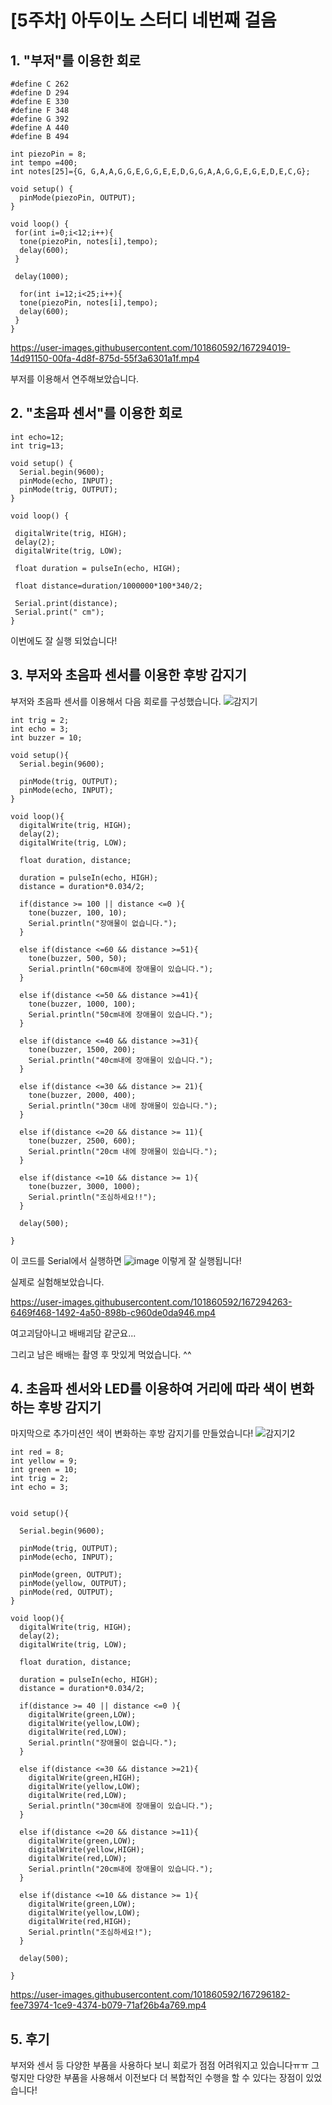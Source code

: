 [5주차] 아두이노 스터디 네번째 걸음
====
## 1. "부저"를 이용한 회로
```
#define C 262
#define D 294
#define E 330
#define F 348
#define G 392
#define A 440
#define B 494

int piezoPin = 8;
int tempo =400;
int notes[25]={G, G,A,A,G,G,E,G,G,E,E,D,G,G,A,A,G,G,E,G,E,D,E,C,G};

void setup() {
  pinMode(piezoPin, OUTPUT);
}

void loop() {
 for(int i=0;i<12;i++){
  tone(piezoPin, notes[i],tempo);
  delay(600);
 }
 
 delay(1000);

  for(int i=12;i<25;i++){
  tone(piezoPin, notes[i],tempo);
  delay(600);
 }
}
```

https://user-images.githubusercontent.com/101860592/167294019-14d91150-00fa-4d8f-875d-55f3a6301a1f.mp4

부저를 이용해서 연주해보았습니다. 

## 2. "초음파 센서"를 이용한 회로
```
int echo=12; 
int trig=13; 

void setup() {
  Serial.begin(9600);
  pinMode(echo, INPUT); 
  pinMode(trig, OUTPUT); 
}

void loop() {

 digitalWrite(trig, HIGH);
 delay(2);
 digitalWrite(trig, LOW);

 float duration = pulseIn(echo, HIGH);

 float distance=duration/1000000*100*340/2;

 Serial.print(distance);
 Serial.print(" cm");
}
```
이번에도 잘 실행 되었습니다!

## 3. 부저와 초음파 센서를 이용한 후방 감지기 
부저와 초음파 센서를 이용해서 다음 회로를 구성했습니다.
![감지기](https://user-images.githubusercontent.com/101860592/167296084-28d6a57b-05fb-4257-9a4c-53a066f0456e.jpg)



```
int trig = 2;
int echo = 3;
int buzzer = 10;

void setup(){
  Serial.begin(9600);

  pinMode(trig, OUTPUT);
  pinMode(echo, INPUT);
}

void loop(){
  digitalWrite(trig, HIGH);
  delay(2);
  digitalWrite(trig, LOW);

  float duration, distance;

  duration = pulseIn(echo, HIGH);
  distance = duration*0.034/2;

  if(distance >= 100 || distance <=0 ){
    tone(buzzer, 100, 10);
    Serial.println("장애물이 없습니다.");
  }

  else if(distance <=60 && distance >=51){
    tone(buzzer, 500, 50);
    Serial.println("60cm내에 장애물이 있습니다.");
  }

  else if(distance <=50 && distance >=41){
    tone(buzzer, 1000, 100);
    Serial.println("50cm내에 장애물이 있습니다.");
  }

  else if(distance <=40 && distance >=31){
    tone(buzzer, 1500, 200);
    Serial.println("40cm내에 장애물이 있습니다.");
  }

  else if(distance <=30 && distance >= 21){
    tone(buzzer, 2000, 400);
    Serial.println("30cm 내에 장애물이 있습니다.");
  }

  else if(distance <=20 && distance >= 11){
    tone(buzzer, 2500, 600);
    Serial.println("20cm 내에 장애물이 있습니다.");
  }

  else if(distance <=10 && distance >= 1){
    tone(buzzer, 3000, 1000);
    Serial.println("조심하세요!!");
  }

  delay(500);

}
```
이 코드를 Serial에서 실행하면
![image](https://user-images.githubusercontent.com/101860592/167294212-25a09583-c567-4183-8c42-9923bdbc2e87.png)
이렇게 잘 실행됩니다!

실제로 실험해보았습니다.


https://user-images.githubusercontent.com/101860592/167294263-6469f468-1492-4a50-898b-c960de0da946.mp4

여고괴담아니고 배배괴담 같군요...

그리고 남은 배배는 촬영 후 맛있게 먹었습니다. ^^

## 4. 초음파 센서와 LED를 이용하여 거리에 따라 색이 변화하는 후방 감지기
마지막으로 추가미션인 색이 변화하는 후방 감지기를 만들었습니다!
![감지기2](https://user-images.githubusercontent.com/101860592/167296139-cda3eada-3c9f-431e-a3a0-0919d300e3e0.jpg)

```
int red = 8;
int yellow = 9;
int green = 10;
int trig = 2;
int echo = 3;


void setup(){

  Serial.begin(9600);
  
  pinMode(trig, OUTPUT);
  pinMode(echo, INPUT);

  pinMode(green, OUTPUT);
  pinMode(yellow, OUTPUT);
  pinMode(red, OUTPUT);
}

void loop(){
  digitalWrite(trig, HIGH);
  delay(2);
  digitalWrite(trig, LOW);

  float duration, distance;

  duration = pulseIn(echo, HIGH);
  distance = duration*0.034/2;

  if(distance >= 40 || distance <=0 ){
    digitalWrite(green,LOW); 
    digitalWrite(yellow,LOW);
    digitalWrite(red,LOW);
    Serial.println("장애물이 없습니다.");
  }

  else if(distance <=30 && distance >=21){
    digitalWrite(green,HIGH); 
    digitalWrite(yellow,LOW);
    digitalWrite(red,LOW);
    Serial.println("30cm내에 장애물이 있습니다.");
  }

  else if(distance <=20 && distance >=11){
    digitalWrite(green,LOW); 
    digitalWrite(yellow,HIGH);
    digitalWrite(red,LOW);
    Serial.println("20cm내에 장애물이 있습니다.");
  }

  else if(distance <=10 && distance >= 1){
    digitalWrite(green,LOW); 
    digitalWrite(yellow,LOW);
    digitalWrite(red,HIGH);
    Serial.println("조심하세요!");
  }

  delay(500);

}
```


https://user-images.githubusercontent.com/101860592/167296182-fee73974-1ce9-4374-b079-71af26b4a769.mp4




## 5. 후기
부저와 센서 등 다양한 부품을 사용하다 보니 회로가 점점 어려워지고 있습니다ㅠㅠ
그렇지만 다양한 부품을 사용해서 이전보다 더 복합적인 수행을 할 수 있다는 장점이 있었습니다!
